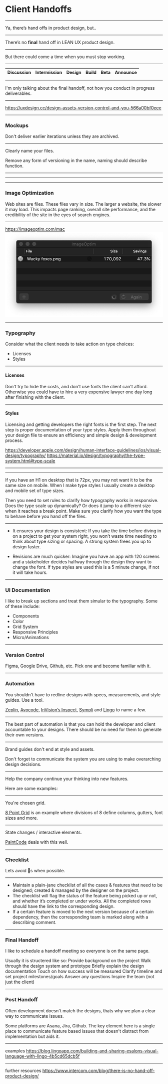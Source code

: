 
# Client Handoffs

---

Ya, there’s hand offs in product design, but..

---

There’s no **final** hand off in LEAN UX product design.

---

But there could come a time when you must stop working.

---

| Discussion | Intermission | Design | Build | Beta | Announce |
|-|-|-|-|-|-|


---

I'm only talking about the final handoff, not how you conduct in progress deliverables.

---

https://uxdesign.cc/design-assets-version-control-and-you-566a00bf0eee

---

### Mockups

Don't deliver earlier iterations unless they are archived.

---

Clearly name your files.

Remove any form of versioning in the name, naming should describe function.

---

<!-- .slide: class="contained" data-background="./assets/img/bad-naming.png" -->

---

<!-- .slide: class="contained" data-background="./assets/img/good-naming.png" -->

---

### Image Optimization

Web sites are files. These files vary in size. The larger a website, the slower it may load. This impacts page ranking, overall site performance, and the credibility of the site in the eyes of search engines.

---

https://imageoptim.com/mac
<img src="./assets/img/imageoptim.png"/>

---

### Typography

Consider what the client needs to take action on type choices:

* Licenses
* Styles

---

#### Licenses
Don't try to hide the costs, and don't use fonts the client can't afford. Otherwise you could have to hire a very expensive lawyer one day long after finishing with the client.

---

#### Styles
Licensing and getting developers the right fonts is the first step. The next step is proper documentation of your type styles. Apply them throughout your design file to ensure an efficiency and simple design & development process.

https://developer.apple.com/design/human-interface-guidelines/ios/visual-design/typography/
https://material.io/design/typography/the-type-system.html#type-scale

---

<!-- .slide: class="contained" data-background="./assets/img/type-styles.png" -->

---

If you have an H1 on desktop that is 72px, you may not want it to be the same size on mobile. When I make type styles I usually create a desktop and mobile set of type sizes.

Then you need to set rules to clarify how typography works in responsive. Does the type scale up dynamically? Or does it jump to a different size when it reaches a break point. Make sure you clarify how you want the type to behave before you hand off the files.

---

* It ensures your design is consistent: If you take the time before diving in on a project to get your system right, you won’t waste time needing to think about type sizing or spacing. A strong system frees you up to design faster.

* Revisions are much quicker: Imagine you have an app with 120 screens and a stakeholder decides halfway through the design they want to change the font. If type styles are used this is a 5 minute change, if not it will take hours.

---

### UI Documentation

I like to break up sections and treat them simular to the typography. Some of these include:

* Components
* Color
* Grid System
* Responsive Principles
* Micro/Animations 

---

### Version Control

Figma, Google Drive, Github, etc. Pick one and become familiar with it.

---

### Automation

You shouldn't have to redline designs with specs, measurements, and style guides. Use a tool.

[Zeplin](https://zeplin.io/?ref=uxtools.co), [Avocode](https://avocode.com/?ref=uxtools.co), [InVision’s Inspect](http://blog.invisionapp.com/insight-ui-designers-developers-collaboration), [Sympli](https://sympli.io) and [Lingo](https://www.lingoapp.com/) to name a&nbsp;few.

---

The best part of automation is that you can hold the developer and client accountable to your designs. There should be no need for them to generate their own versions.

---

Brand guides don't end at style and assets.

Don't forget to communicate the system you are using to make overarching design decisions. 

---

Help the company continue your thinking into new features.

Here are some examples:

---

You're chosen grid.

[8 Point Grid](https://spec.fm/specifics/8-pt-grid) is an example where divisions of 8 define columns, gutters, font sizes and more.

---

State changes / interactive elements.

[PaintCode](https://medium.com/sketch-app-sources/design-to-development-my-process-for-ios-asset-management-and-handoff-da4fb7d9471e#.nc5kn3sbp) deals with this well.

---

### Checklist

Lets avoid 🤦s when possible.

---

* Maintain a plain-jane checklist of all the cases & features that need to be designed; created & managed by the designer on the project.
* The checklist will flag the status of the feature being picked up or not, and whether it’s completed or under works. All the completed rows should have the link to the corresponding design.
* If a certain feature is moved to the next version because of a certain dependency, then the corresponding team is marked along with a describing comment.

---

### Final Handoff

I like to schedule a handoff meeting so everyone is on the same page.

Usually it is structered like so:
   Provide background on the project
   Walk through the design system and prototype
   Briefly explain the design documentation
   Touch on how success will be measured
   Clarify timeline and set project milestones/goals
   Answer any questions
   Inspire the team (not just the client)

---

### Post Handoff

Often development doesn't match the designs, thats why we plan a clear way to communicate issues.

Some platforms are Asana, Jira, Github.
The key element here is a single place to communicate feature based issues that doesn't distract from implementation but aids it.

---

examples
https://blog.lingoapp.com/building-and-sharing-esalons-visual-language-with-lingo-4b5cd65dcb5f

---

further resources
https://www.intercom.com/blog/there-is-no-hand-off-product-design/

